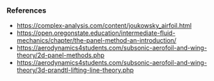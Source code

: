 ### References

- https://complex-analysis.com/content/joukowsky_airfoil.html
- https://open.oregonstate.education/intermediate-fluid-mechanics/chapter/the-panel-method-an-introduction/
- https://aerodynamics4students.com/subsonic-aerofoil-and-wing-theory/2d-panel-methods.php
- https://aerodynamics4students.com/subsonic-aerofoil-and-wing-theory/3d-prandtl-lifting-line-theory.php
